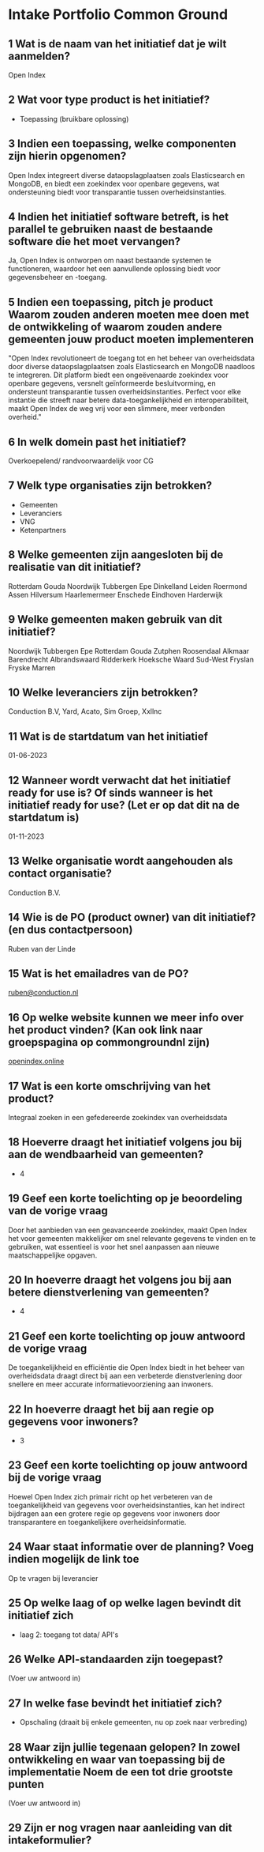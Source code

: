 # Intake Portfolio Common Ground

## 1 Wat is de naam van het initiatief dat je wilt aanmelden?

Open Index

## 2 Wat voor type product is het initiatief?

- Toepassing (bruikbare oplossing)

## 3 Indien een toepassing, welke componenten zijn hierin opgenomen?

Open Index integreert diverse dataopslagplaatsen zoals Elasticsearch en MongoDB, en biedt een zoekindex voor openbare gegevens, wat ondersteuning biedt voor transparantie tussen overheidsinstanties.

## 4 Indien het initiatief software betreft, is het parallel te gebruiken naast de bestaande software die het moet vervangen?

Ja, Open Index is ontworpen om naast bestaande systemen te functioneren, waardoor het een aanvullende oplossing biedt voor gegevensbeheer en -toegang.

## 5 Indien een toepassing, pitch je product Waarom zouden anderen moeten mee doen met de ontwikkeling of waarom zouden andere gemeenten jouw product moeten implementeren

"Open Index revolutioneert de toegang tot en het beheer van overheidsdata door diverse dataopslagplaatsen zoals Elasticsearch en MongoDB naadloos te integreren. Dit platform biedt een ongeëvenaarde zoekindex voor openbare gegevens, versnelt geïnformeerde besluitvorming, en ondersteunt transparantie tussen overheidsinstanties. Perfect voor elke instantie die streeft naar betere data-toegankelijkheid en interoperabiliteit, maakt Open Index de weg vrij voor een slimmere, meer verbonden overheid."

## 6 In welk domein past het initiatief?

Overkoepelend/ randvoorwaardelijk voor CG

## 7 Welk type organisaties zijn betrokken?

- Gemeenten
- Leveranciers
- VNG
- Ketenpartners

## 8 Welke gemeenten zijn aangesloten bij de realisatie van dit initiatief?

Rotterdam
Gouda
Noordwijk
Tubbergen
Epe
Dinkelland
Leiden
Roermond
Assen
Hilversum
Haarlemermeer
Enschede
Eindhoven
Harderwijk

## 9 Welke gemeenten maken gebruik van dit initiatief?

Noordwijk
Tubbergen
Epe
Rotterdam
Gouda
Zutphen
Roosendaal
Alkmaar
Barendrecht
Albrandswaard
Ridderkerk
Hoeksche Waard
Sud-West Fryslan
Fryske Marren

## 10 Welke leveranciers zijn betrokken?

Conduction B.V, Yard, Acato, Sim Groep, Xxllnc

## 11 Wat is de startdatum van het initiatief

01-06-2023

## 12 Wanneer wordt verwacht dat het initiatief ready for use is? Of sinds wanneer is het initiatief ready for use? (Let er op dat dit na de startdatum is)

01-11-2023

## 13 Welke organisatie wordt aangehouden als contact organisatie?

Conduction B.V.

## 14 Wie is de PO (product owner) van dit initiatief? (en dus contactpersoon)

Ruben van der Linde

## 15 Wat is het emailadres van de PO?

<ruben@conduction.nl>

## 16 Op welke website kunnen we meer info over het product vinden? (Kan ook link naar groepspagina op commongroundnl zijn)

[openindex.online](https://openindex.online)

## 17 Wat is een korte omschrijving van het product?

Integraal zoeken in een gefedereerde zoekindex van overheidsdata

## 18 Hoeverre draagt het initiatief volgens jou bij aan de wendbaarheid van gemeenten?

- 4

## 19 Geef een korte toelichting op je beoordeling van de vorige vraag

Door het aanbieden van een geavanceerde zoekindex, maakt Open Index het voor gemeenten makkelijker om snel relevante gegevens te vinden en te gebruiken, wat essentieel is voor het snel aanpassen aan nieuwe maatschappelijke opgaven.

## 20 In hoeverre draagt het volgens jou bij aan betere dienstverlening van gemeenten?

- 4

## 21 Geef een korte toelichting op jouw antwoord de vorige vraag

De toegankelijkheid en efficiëntie die Open Index biedt in het beheer van overheidsdata draagt direct bij aan een verbeterde dienstverlening door snellere en meer accurate informatievoorziening aan inwoners.

## 22 In hoeverre draagt het bij aan regie op gegevens voor inwoners?

- 3

## 23 Geef een korte toelichting op jouw antwoord bij de vorige vraag

Hoewel Open Index zich primair richt op het verbeteren van de toegankelijkheid van gegevens voor overheidsinstanties, kan het indirect bijdragen aan een grotere regie op gegevens voor inwoners door transparantere en toegankelijkere overheidsinformatie.

## 24 Waar staat informatie over de planning? Voeg indien mogelijk de link toe

Op te vragen bij leverancier

## 25 Op welke laag of op welke lagen bevindt dit initiatief zich

- laag 2: toegang tot data/ API's

## 26 Welke API-standaarden zijn toegepast?

(Voer uw antwoord in)

## 27 In welke fase bevindt het initiatief zich?

- Opschaling (draait bij enkele gemeenten, nu op zoek naar verbreding)

## 28 Waar zijn jullie tegenaan gelopen? In zowel ontwikkeling en waar van toepassing bij de implementatie Noem de een tot drie grootste punten

(Voer uw antwoord in)

## 29 Zijn er nog vragen naar aanleiding van dit intakeformulier?

